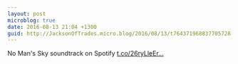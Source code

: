 ```yaml
---
layout: post
microblog: true
date: 2016-08-13 21:04 +1300
guid: http://JacksonOfTrades.micro.blog/2016/08/13/t764371968837705728.html
---
```

No Man's Sky soundtrack on Spotify [t.co/26ryLleEr...](https://t.co/26ryLleErL)
